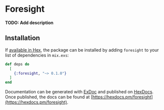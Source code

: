 # Foresight

**TODO: Add description**

## Installation

If [available in Hex](https://hex.pm/docs/publish), the package can be installed
by adding `foresight` to your list of dependencies in `mix.exs`:

```elixir
def deps do
  [
    {:foresight, "~> 0.1.0"}
  ]
end
```

Documentation can be generated with [ExDoc](https://github.com/elixir-lang/ex_doc)
and published on [HexDocs](https://hexdocs.pm). Once published, the docs can
be found at [https://hexdocs.pm/foresight](https://hexdocs.pm/foresight).

